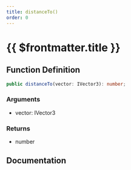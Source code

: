 ```yaml
---
title: distanceTo()
order: 0
---
```


# {{ $frontmatter.title }}

<!--@include: ./distanceTo_partial_header.md-->

## Function Definition

```ts
public distanceTo(vector: IVector3): number;
```

### Arguments

* vector: IVector3

### Returns

* number

## Documentation

<!--@include: ./distanceTo_partial_footer.md-->
